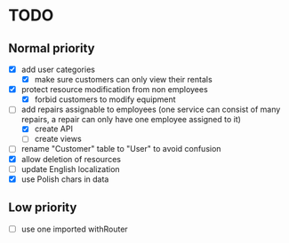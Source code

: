 # TODO

## Normal priority

- [x] add user categories
  - [x] make sure customers can only view their rentals
- [x] protect resource modification from non employees
  - [x] forbid customers to modify equipment
- [ ] add repairs assignable to employees
      (one service can consist of many repairs, a repair can only have one employee assigned to it)
  - [x] create API
  - [ ] create views
- [ ] rename "Customer" table to "User" to avoid confusion
- [x] allow deletion of resources
- [ ] update English localization
- [x] use Polish chars in data

## Low priority

- [ ] use one imported withRouter
